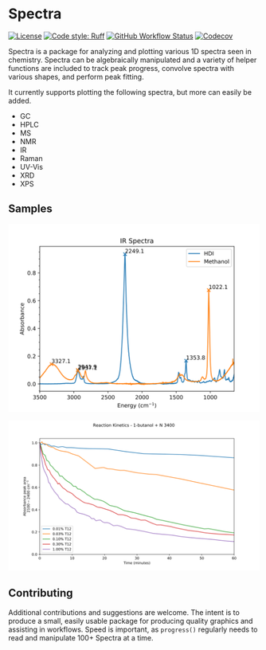 Spectra
=======

[![License](https://img.shields.io/github/license/jevandezande/spectra)](https://github.com/jevandezande/spectra/blob/master/LICENSE)
[![Code style: Ruff](https://img.shields.io/badge/code%20style-ruff-000000.svg)](https://github.com/astral-sh/ruff)
[![GitHub Workflow Status](https://img.shields.io/github/actions/workflow/status/jevandezande/spectra/test.yml?branch=master&logo=github-actions)](https://github.com/jevandezande/spectra/actions/)
[![Codecov](https://img.shields.io/codecov/c/github/jevandezande/{{cookiecutter.repo_name}})](https://codecov.io/gh/jevandezande/spectra)


Spectra is a package for analyzing and plotting various 1D spectra seen in
chemistry. Spectra can be algebraically manipulated and a variety of helper
functions are included to track peak progress, convolve spectra with various
shapes, and perform peak fitting.

It currently supports plotting the following spectra, but more can easily be added.

- GC
- HPLC
- MS
- NMR
- IR
- Raman
- UV-Vis
- XRD
- XPS


Samples
-------
![IR Plot](samples/IR/plots/ir_zsh.svg)

![Reaction Kinetics Plot](samples/reaction_kinetics/plots/reaction_kinetics.svg)

Contributing
------------
Additional contributions and suggestions are welcome. The intent is to produce
a small, easily usable package for producing quality graphics and assisting in
workflows. Speed is important, as `progress()` regularly needs to read and
manipulate 100+ Spectra at a time.
